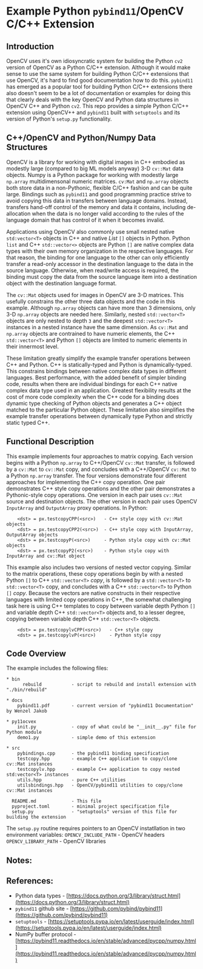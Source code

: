 # Example Python `pybind11`/OpenCV C/C++ Extension

## Introduction
OpenCV uses it's own idiosyncratic system for building the Python `cv2` version of OpenCV as a Python C/C++ extension.  Although it would make sense to use the same system for building Python C/C++ extensions that use OpenCV, it's hard to find good documentation how to do this.  `pybind11` has emerged as a popular tool for building Python C/C++ extensions there also doesn't seem to be a lot of documentation or examples for doing this that clearly deals with the key OpenCV and Python data structures in OpenCV C++ and Python `cv2`. This repo provides a simple Python C/C++ extension using OpenCV++ and `pybind11` built with `setuptools` and its version of Python's `setup.py` functionality.

## C++/OpenCV and Python/Numpy Data Structures
OpenCV is a library for working with digital images in C++ embodied as modestly large (compared to big ML models anyway) 3-D `cv::Mat` data objects. Numpy is a Python package for working with modestly large `np.array` multidimensonal numeric matrices.  `cv:Mat`  and `np.array` objects both store data in a non-Pythonic, flexible C/C++ fashion and can be quite large.  Bindings such as `pybind11` and good programming practice strive to avoid copying this data in transfers between language domains.  Instead, transfers hand-off control of the memory and data it contains, including de-allocation when the data is no longer valid according to the rules of the language domain that has control of it when it becomes invalid.

Applications using OpenCV also commonly use small nested native `std:vector<T>` objects in C++ and native *List* `[]` objects in Python. Python `list` and C++ `std::vector<>` objects are Python `[]` are native complex data types with their own memory organization in the respective languages.  For that reason, the binding for one language to the other can only efficiently transfer a read-only accessor in the destination language to the data in the source language. Otherwise, when read/write access is required, the binding must copy the data from the source language item into a destination object with the destination language format.  

The `cv::Mat` objects used for images in OpenCV are 3-D matrices.  This usefully constrains the other three data objects and the code in this example.  Although `np.array` objects can have more than 3 dimensions, only 3-D `np.array` objects are needed here.  Similarly, nested `std::vector<T>` objects are only nested to depth `3` and the deepest `std::vector<T>` instances in a nested instance have the same dimension. As `cv::Mat` and `np.array` objects are contrained to have numeric elements, the C++ `std::vector<T>` and Python `[]` objects are limited to numeric elements in their innermost level. 

These limitation greatly simplify the example transfer operations between C++ and Python.  C++ is statically-typed and Python is dynamically-typed.  This constrains bindings between native complex data types in different languages.   Best performance, with the added benefit of simpler binding code, results when there are individual bindings for each C++ native complex data type used in an application.  Greatest flexibility results at the cost of more code complexity when the C++ code for a binding does dynamic type checking of Python objects and generates a C++ object matched to the particular Python object. These limitation also simplifies the example transfer operations between dynamically type Python and strictly static typed C++.

## Functional Description
This example implements four approaches to matrix copying.  Each version begins with a Python `np.array` to C++/OpenCV `cv::Mat` transfer, is followed by a `cv::Mat` to `cv::Mat` copy, and concludes with a C++/OpenCV `cv::Mat` to a Python `np.array` transfer. The four versions demonstrate four different approaches for implementing the C++ copy operation.  One pair demonstrates C++ style copy operations and the other pair demonstrates a Pythonic-style copy operations.  One version in each pair uses `cv::Mat` source and destination objects.  The other version in each pair uses OpenCV `InputArray` and `OutputArray` proxy operations.  In Python:
```
    <dst> = px.testcopyCPP(<src>)   - C++ style copy with cv::Mat objects
    <dst> = px.testcopyCPP2(<src>)  - C++ style copy with InputArray, OutputArray objects
    <dst> = px.testcopyP(<src>)     - Python style copy with cv::Mat objects
    <dst> = px.testcopyP2(<src>)    - Python style copy with InputArray and cv::Mat object
```

This example also includes two versions of nested vector copying. Similar to the matrix operations, these copy operations begin by with a nested Python `[]` to C++ `std::vector<T>` *copy*, is followed by a `std::vector<T>` to `std::vector<T>` copy, and concludes with a C++ `std::vector<T>` to Python `[]` *copy*.  Because the vectors are native constructs in their respective languages with limited copy operations in C++, the somewhat challenging task here is using C++ templates to copy between variable depth Python `[]` and variable depth C++ `std::vector<T>` objects and, to a lesser degree,  copying between variable depth C++ `std::vector<T>` objects.
```
    <dst> = px.testcopylvCPP(<src>)   - C++ style copy
    <dst> = px.testcopylvP(<src>)     - Python style copy
```

## Code Overview
The example includes the following files:
```
* bin
      rebuild           - script to rebuild and install extension with "./bin/rebuild"
      
* docs
    pybind11.pdf        - current version of "pybind11 Documentation" by Wenzel Jakob
    
* py11ocvex
    init.py             - copy of what could be "__init__.py" file for Python module
    demo1.py            - simple demo of this extension
    
* src
    pybindings.cpp      - the pybind11 binding specification
    testcopy.hpp        - example C++ application to copy/clone cv::Mat instances
    testcopylv.hpp      - example C++ application to copy nested std:vector<T> instances
    utils.hpp           - pure C++ utilities
    utilsbindings.hpp   - OpenCV/pybind11 utilities to copy/clone cv::Mat instances
    
  README.md             - This file
  pyproject.toml        - minimal project specification file
  setup.py              - "setuptools" version of this file for building the extension
```
The `setup.py` routine requires pointers to an OpenCV instatllation in two environment variables:
`OPENCV_INCLUDE_PATH` - OpenCV headers
`OPENCV_LIBRARY_PATH` - OpenCV libraries

## Notes:


## References:
* Python data types - [https://docs.python.org/3/library/struct.html](https://docs.python.org/3/library/struct.html)
* `pybind11` github site - [https://github.com/pybind/pybind11](https://github.com/pybind/pybind11)
* `setuptools` - [https://setuptools.pypa.io/en/latest/userguide/index.html](https://setuptools.pypa.io/en/latest/userguide/index.html)
* NumPy buffer protocol -  [https://pybind11.readthedocs.io/en/stable/advanced/pycpp/numpy.html](https://pybind11.readthedocs.io/en/stable/advanced/pycpp/numpy.html)
